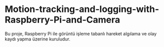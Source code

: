 # Motion-tracking-and-logging-with-Raspberry-Pi-and-Camera
Bu proje, Raspberry Pi ile görüntü işleme tabanlı hareket algılama ve olay kaydı yapma üzerine kuruludur.
